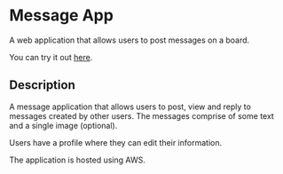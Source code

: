 # Message App

A web application that allows users to post messages on a board.

You can try it out [here](http://jjad-message-app.s3-website-us-east-1.amazonaws.com/).

## Description
A message application that allows users to post, view and reply to messages created by other users.
The messages comprise of some text and a single image (optional). 

Users have a profile where they can edit their information. 

The application is hosted using AWS.

